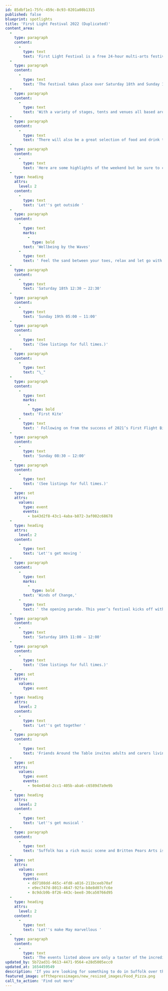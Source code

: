 ```yaml
---
id: 85dbf1e1-75fc-459c-8c93-0201a08b1315
published: false
blueprint: spotlights
title: 'First Light Festival 2022 (Duplicated)'
content_area:
  -
    type: paragraph
    content:
      -
        type: text
        text: 'First Light Festival is a free 24-hour multi-arts festival in a beautiful coastal setting. Celebrating one cycle of midsummer sun setting and rising over the beach in Britain’s most easterly town.'
  -
    type: paragraph
    content:
      -
        type: text
        text: 'The festival takes place over Saturday 18th and Sunday 19th June with events and activities spread out over the 24-hour period during which the sun will set and rise over the beach.'
  -
    type: paragraph
    content:
      -
        type: text
        text: 'With a variety of stages, tents and venues all based around the beautiful beach front at Lowestoft, there is something for everyone, of all ages, to entertain, learn, make and do. '
  -
    type: paragraph
    content:
      -
        type: text
        text: 'There will also be a great selection of food and drink to buy from pizza to ice-cream, Mexican street food to beer, with pop up stalls as well as traditional venues – such as the pavilion.'
  -
    type: paragraph
    content:
      -
        type: text
        text: 'Here are some highlights of the weekend but be sure to check out the full listings so you don’t miss out on anything.'
  -
    type: heading
    attrs:
      level: 2
    content:
      -
        type: text
        text: 'Let''s get outside '
  -
    type: paragraph
    content:
      -
        type: text
        marks:
          -
            type: bold
        text: 'Wellbeing by the Waves'
      -
        type: text
        text: ' Feel the sand between your toes, relax and let go with Stella Raphael-Reeves and her amazing wellbeing and yoga teachers.'
  -
    type: paragraph
    content:
      -
        type: text
        text: 'Saturday 18th 12:30 – 22:30'
  -
    type: paragraph
    content:
      -
        type: text
        text: 'Sunday 19th 05:00 – 11:00'
  -
    type: paragraph
    content:
      -
        type: text
        text: '(See listings for full times.)'
  -
    type: paragraph
    content:
      -
        type: text
        text: "\_"
  -
    type: paragraph
    content:
      -
        type: text
        marks:
          -
            type: bold
        text: 'First Kite'
      -
        type: text
        text: ' Following on from the success of 2021’s First Flight Birdbox Project. First Kite brings together schools, community groups and festival goers to create a sky full of kites.'
  -
    type: paragraph
    content:
      -
        type: text
        text: 'Sunday 08:30 – 12:00'
  -
    type: paragraph
    content:
      -
        type: text
        text: '(See listings for full times.)'
  -
    type: set
    attrs:
      values:
        type: event
        events:
          - ba43d2f8-43c1-4aba-b872-3af002c68678
  -
    type: heading
    attrs:
      level: 2
    content:
      -
        type: text
        text: 'Let''s get moving '
  -
    type: paragraph
    content:
      -
        type: text
        marks:
          -
            type: bold
        text: 'Winds of Change,'
      -
        type: text
        text: ' the opening parade. This year’s festival kicks off with a colourful procession along the promenade. Everyone is invited to march, stomp and skip together with local schools and community groups all with banners, wind torches and whirligigs. The parade will move from the Upper Esplanade towards Cliff Road before heading down onto the beach where it will continue along the sand to the Sunlight Stage.'
  -
    type: paragraph
    content:
      -
        type: text
        text: 'Saturday 18th 11:00 – 12:00'
  -
    type: paragraph
    content:
      -
        type: text
        text: '(See listings for full times.)'
  -
    type: set
    attrs:
      values:
        type: event
  -
    type: heading
    attrs:
      level: 2
    content:
      -
        type: text
        text: 'Let''s get together '
  -
    type: paragraph
    content:
      -
        type: text
        text: 'Friends Around the Table invites adults and carers living rurally to gather virtually to discover food, culture and nature in new ways. This wonderful project offers relaxed get-togethers to craft, make and cook every Monday morning throughout May in Hadleigh. '
  -
    type: set
    attrs:
      values:
        type: event
        events:
          - 9e4e454d-2cc1-405b-aba6-c6589d7a9e9b
  -
    type: heading
    attrs:
      level: 2
    content:
      -
        type: text
        text: 'Let''s get musical '
  -
    type: paragraph
    content:
      -
        type: text
        text: 'Suffolk has a rich music scene and Britten Pears Arts is one of many incredible organisations in Suffolk which offer free and affordable musical activities. Among the many free activities Britten Pears offers, there is Mini Music Makers for your little ones at the Red House in Aldeburgh and there''s Participate, which takes place in Saxmundham and Leiston weekly for older adults. These sessions successfully make music more than fun for everyone involved. '
  -
    type: set
    attrs:
      values:
        type: event
        events:
          - dd7108dd-465c-4fd8-a816-211bceeb70af
          - e9ec747d-8013-4647-92fa-b8e8d07cfc6e
          - 8c9dcb9b-8f26-443c-bee8-30ca50766d95
  -
    type: heading
    attrs:
      level: 2
    content:
      -
        type: text
        text: 'Let''s make May marvellous '
  -
    type: paragraph
    content:
      -
        type: text
        text: 'The events listed above are only a taster of the incredible selection of activities available across Let''s Get Creative so please keep coming back for more!  Explore our listings page to uncover even more events and activities suitable for you and your family.'
updated_by: 5b72ad31-9613-4471-9564-e28d5005ecc0
updated_at: 1654459549
description: 'If you are looking for something to do in Suffolk over the midsummer weekend, then head to Lowestoft and enjoy a fantastic range of entertainment and activity. With a variety of stages, tents and venues all based around the beautiful beach front at Lowestoft, there is something for everyone, of all ages, to entertain, learn, make and do.'
featured_image: offthepressimages/new_resized_images/Food_Pizza.png
call_to_action: 'Find out more'
---
```


